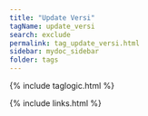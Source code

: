 ```yaml
---
title: "Update Versi"
tagName: update_versi
search: exclude
permalink: tag_update_versi.html
sidebar: mydoc_sidebar
folder: tags
---
```

{% include taglogic.html %}

{% include links.html %}